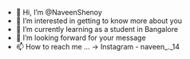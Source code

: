- 👋 Hi, I’m @NaveenShenoy
- 👀 I’m interested in getting to know more about you     
- 🌱 I’m currently learning as a student in Bangalore     
- 💞️ I’m looking forward for your message  
- 📫 How to reach me ... -> Instagram - naveen_._14

<!---
NaveenShenoy/NaveenShenoy is a ✨ special ✨ repository because its `README.md` (this file) appears on your GitHub profile.
You can click the Preview link to take a look at your changes.
--->
<!---
Thank you for visiting :)
--->
